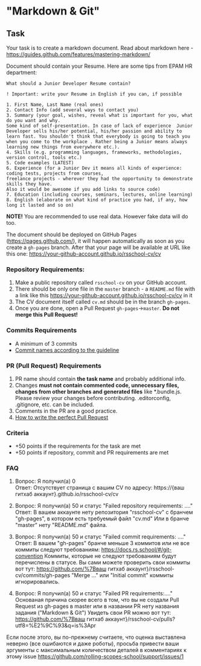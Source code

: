 #  "Markdown & Git"

## Task

Your task is to create a markdown document. Read about markdown here - https://guides.github.com/features/mastering-markdown/

Document should contain your Resume.
Here are some tips from EPAM HR department:
```
What should a Junior Developer Resume contain?

! Important: write your Resume in English if you can, if possible

1. First Name, Last Name (real ones)
2. Contact Info (add several ways to contact you)
3. Summary (your goal, wishes, reveal what is important for you, what do you want and why.
Some kind of self-presentation. In case of lack of experience  Junior Developer sells his/her potential, his/her passion and ability to learn fast. You shouldn't think that everybody is going to teach you when you come to the workplace . Rather being a Junior means always
learning new things from everywhere etc.).
4. Skills (e.g. programming languages, frameworks, methodologies, version control, tools etc.)
5. Code examples (LATEST)
6. Experience (for a Junior Dev it means all kinds of experience: coding tests, projects from courses,
freelance projects - wherever they had the opportunity to demonstrate skills they have.
Also it would be awesome if you add links to source code)
7. Education (including courses, seminars, lectures, online learning)
8. English (elaborate on what kind of practice you had, if any, how long it lasted and so on)
```
**NOTE!** You are recommended to use real data. However fake data will do too. 

The document should be deployed on GitHub Pages (https://pages.github.com/), it will happen automatically as soon as you create a `gh-pages` branch. After that your page will be available at URL like this one: https://your-github-account.github.io/rsschool-cv/cv

### Repository Requirements:

1. Make a public repository called `rsschool-cv` on your GitHub account.
2. There should be only one file in the `master` branch - a `README.md` file with a link like this https://your-github-account.github.io/rsschool-cv/cv in it
3. The CV document itself called `cv.md` should be in the branch `gh-pages`.
4. Once you are done, open a Pull Request `gh-pages`->`master`. **Do not merge this Pull Request!**

### Commits Requirements
- A minimum of 3 commits	
- [Commit names according to the guideline](https://docs.rs.school/#/git-convention)

### PR (Pull Request) Requirements
1. PR name should contain **the task name** and probably additional info.
2. Changes **must not contain commented code, unnecessary files, changes from other branches and generated files** like *.bundle.js. Please review your changes before contributing. .editorconfig, .gitignore, etc. can be included.
3. Comments in the PR are a good practice.
4. [How to write the perfect Pull Request](https://github.com/blog/1943-how-to-write-the-perfect-pull-request)

### Criteria
- +50 points if the requirements for the task are met
- +50 points if repository, commit and PR requirements are met

### FAQ
1. Вопрос: Я получил(а) 0  
Ответ: Отсутствует страница с вашим CV по адресу: https://{ваш гитхаб аккаунт}.github.io/rsschool-cv/cv

2. Вопрос: Я получил(а) 50 и статус "Failed repository requirements: ...."  
Ответ: В вашем аккаунте нету репозитория "rsschool-cv" с бранчем "gh-pages", в котором есть требуемый файл "cv.md"
Или в бранче "master" нету "README.md" файла.

3. Вопрос: Я получил(а) 50 и статус "Failed commit requirements: ...."  
Ответ: В вашем "gh-pages" бранче меньше 3 коммитов или не все коммиты следуют требованиям: https://docs.rs.school/#/git-convention
Коммиты, которые не следуют требованиям будут перечислены в статусе.
Вы сами можете проверить свои коммиты вот тут: https://github.com/%7Bваш гитхаб аккаунт}/rsschool-cv/commits/gh-pages
"Merge ..." или "Initial commit" коммиты игнорировались.

4. Вопрос: Я получил(а) 50 и статус "Failed PR requirements:...."  
Основаная причина скорее всего в том, что вы не создали Pull Request из gh-pages в master или в названии PR нету названия задания ("Markdown & Git")
Увидеть свои PR можно вот тут: https://github.com/%7Bваш гитхаб аккаунт}/rsschool-cv/pulls?utf8=%E2%9C%93&q=is%3Apr

Если после этого, вы по-прежнему считаете, что оценка выставлена неверно (все ошибаются и даже роботы), просьба привести ваши аргументы с максимальным количеством деталей в комментариях к этому issue
https://github.com/rolling-scopes-school/support/issues/1

